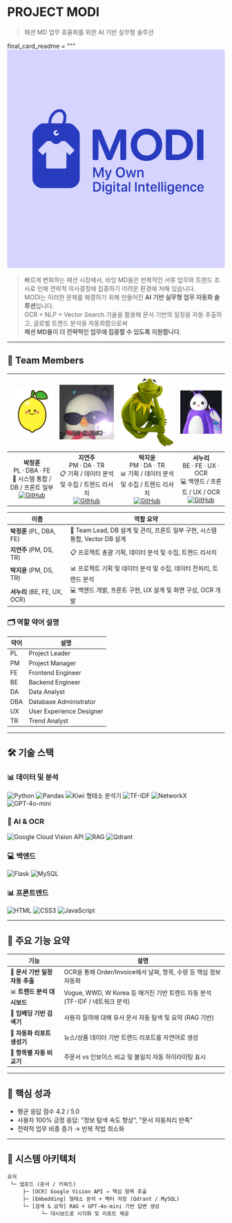 # PROJECT MODI
> 패션 MD 업무 효율화를 위한 AI 기반 실무형 솔루션

final_card_readme = """
![modi-logo](https://github.com/KpmgFuture-Academy/fa02_fin_MODI/blob/main/img/modi_logo.png)

> 빠르게 변화하는 패션 시장에서, 바잉 MD들은 반복적인 서류 업무와 트렌드 조사로 인해 전략적 의사결정에 집중하기 어려운 환경에 처해 있습니다.  
> MODI는 이러한 문제를 해결하기 위해 만들어진 **AI 기반 실무형 업무 자동화 솔루션**입니다.  
> OCR + NLP + Vector Search 기술을 활용해 문서 기반의 일정을 자동 추출하고, 글로벌 트렌드 분석을 자동화함으로써  
> **패션 MD들이 더 전략적인 업무에 집중할 수 있도록 지원합니다.**

---

## 👥 Team Members

| <img src="https://github.com/KpmgFuture-Academy/fa02_fin_MODI/blob/main/img/jh.png" width="130"/> | <img src="https://github.com/KpmgFuture-Academy/fa02_fin_MODI/blob/main/img/yj.png" width="130"/> | <img src="https://github.com/KpmgFuture-Academy/fa02_fin_MODI/blob/main/img/jy.png" width="130"/> | <img src="https://github.com/KpmgFuture-Academy/fa02_fin_MODI/blob/main/img/nr.png" width="130"/> |
|:--:|:--:|:--:|:--:|
| **박정훈**<br>PL · DBA · FE<br>🧠 시스템 통합 / DB / 프론트 일부<br>[![GitHub](https://img.shields.io/badge/GitHub-junghoon-181717?logo=github)](https://github.com/junghoon) | **지연주**<br>PM · DA · TR<br>📋 기획 / 데이터 분석 및 수집 / 트렌드 리서치<br>[![GitHub](https://img.shields.io/badge/GitHub-yeonju-181717?logo=github)](https://github.com/yeonju) | **박지윤**<br>PM · DA · TR<br>📊 기획 / 데이터 분석 및 수집 / 트렌드 리서치<br>[![GitHub](https://img.shields.io/badge/GitHub-jiyoon-181717?logo=github)](https://github.com/jiyoon) | **서누리**<br>BE · FE · UX · OCR<br>💻 백엔드 / 프론트 / UX / OCR<br>[![GitHub](https://img.shields.io/badge/GitHub-nuri-181717?logo=github)](https://github.com/nuri) |

| 이름            | 역할 요약 |
|-----------------|--------------------------------------------------------|
| **박정훈** (PL, DBA, FE)       | 🧠 Team Lead, DB 설계 및 관리, 프론트 일부 구현, 시스템 통합, Vector DB 설계 |
| **지연주** (PM, DS, TR)        | 📋 프로젝트 총괄 기획, 데이터 분석 및 수집, 트렌드 리서치 |
| **박지윤** (PM, DS, TR)        | 📊 프로젝트 기획 및 데이터 분석 및 수집, 데이터 전처리, 트렌드 분석 |
| **서누리** (BE, FE, UX, OCR)  | 💻 백엔드 개발, 프론트 구현, UX 설계 및 화면 구성, OCR 개발 |

### 🗂 역할 약어 설명

| 약어 | 설명                       |
|------|----------------------------|
| PL   | Project Leader             |
| PM   | Project Manager            |
| FE   | Frontend Engineer          |
| BE   | Backend Engineer           |
| DA   | Data Analyst               |
| DBA  | Database Administrator     |
| UX   | User Experience Designer   |
| TR   | Trend Analyst              |

---

## 🛠 기술 스택

### 📊 데이터 및 분석

![Python](https://img.shields.io/badge/Python-3.10-blue?logo=python&logoColor=white)
![Pandas](https://img.shields.io/badge/Pandas-150458?logo=pandas&logoColor=white)
![Kiwi 형태소 분석기](https://img.shields.io/badge/Kiwi-Tokenize-FFB6C1?logoColor=white)
![TF-IDF](https://img.shields.io/badge/TF--IDF-분석-FFD700)
![NetworkX](https://img.shields.io/badge/NetworkX-그래프분석-6495ED)
![GPT-4o-mini](https://img.shields.io/badge/LLM-GPT--4o--mini-blueviolet?logo=openai)

### 🧠 AI & OCR

![Google Cloud Vision API](https://img.shields.io/badge/Google_Vision_OCR-F44336?logo=googlecloud&logoColor=white)
![RAG](https://img.shields.io/badge/RAG-검색_기반_생성-F57C00?logo=openai&logoColor=white)
![Qdrant](https://img.shields.io/badge/Qdrant-벡터DB-008080?logo=qdrant)

### 💻 백엔드

![Flask](https://img.shields.io/badge/Flask-2.2-black?logo=flask&logoColor=white)
![MySQL](https://img.shields.io/badge/MySQL-Relational_DB-4479A1?logo=mysql&logoColor=white)

### 📊 프론트엔드

![HTML](https://img.shields.io/badge/HTML5-E34F26?logo=html5&logoColor=white)
![CSS3](https://img.shields.io/badge/CSS3-1572B6?logo=css3&logoColor=white)
![JavaScript](https://img.shields.io/badge/JavaScript-F7DF1E?logo=javascript&logoColor=black)

---

## 📌 주요 기능 요약

| 기능 | 설명 |
|------|------|
| 🧾 **문서 기반 일정 자동 추출** | OCR을 통해 Order/Invoice에서 날짜, 항목, 수량 등 핵심 정보 자동화 |
| 📊 **트렌드 분석 대시보드** | Vogue, WWD, W Korea 등 매거진 기반 트렌드 자동 분석 (TF-IDF / 네트워크 분석) |
| 🔎 **임베딩 기반 검색기** | 사용자 질의에 대해 유사 문서 자동 탐색 및 요약 (RAG 기반) |
| 🧠 **자동화 리포트 생성기** | 뉴스/상품 데이터 기반 트렌드 리포트를 자연어로 생성 |
| 🧮 **항목별 자동 비교기** | 주문서 vs 인보이스 비교 및 불일치 자동 하이라이팅 표시 |

---

## 🎯 핵심 성과

- 평균 응답 점수 4.2 / 5.0  
- 사용자 100% 긍정 응답: "정보 탐색 속도 향상", "문서 자동처리 만족"
- 전략적 업무 비중 증가 → 반복 작업 최소화

---

## 🧭 시스템 아키텍처

```plaintext
유저
 └─ 업로드 (문서 / 키워드)
     ├─ [OCR] Google Vision API → 핵심 항목 추출
     ├─ [Embedding] 형태소 분석 + 벡터 저장 (Qdrant / MySQL)
     └─ [검색 & 요약] RAG + GPT-4o-mini 기반 답변 생성
           └─ 대시보드로 시각화 및 리포트 제공
